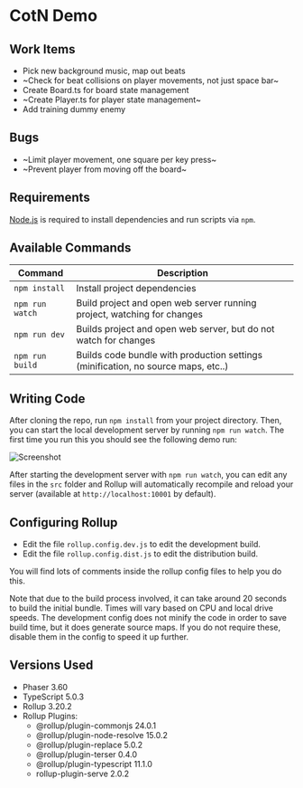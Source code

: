 # CotN Demo

## Work Items
- Pick new background music, map out beats
- ~Check for beat collisions on player movements, not just space bar~
- Create Board.ts for board state management
- ~Create Player.ts for player state management~
- Add training dummy enemy

## Bugs
- ~Limit player movement, one square per key press~
- ~Prevent player from moving off the board~

## Requirements

[Node.js](https://nodejs.org) is required to install dependencies and run scripts via `npm`.

## Available Commands

| Command | Description |
|---------|-------------|
| `npm install` | Install project dependencies |
| `npm run watch` | Build project and open web server running project, watching for changes |
| `npm run dev` | Builds project and open web server, but do not watch for changes |
| `npm run build` | Builds code bundle with production settings (minification, no source maps, etc..) |

## Writing Code

After cloning the repo, run `npm install` from your project directory. Then, you can start the local development
server by running `npm run watch`. The first time you run this you should see the following demo run:

![Screenshot](screenshot.png "Phaser 3 Example")

After starting the development server with `npm run watch`, you can edit any files in the `src` folder
and Rollup will automatically recompile and reload your server (available at `http://localhost:10001`
by default).

## Configuring Rollup

* Edit the file `rollup.config.dev.js` to edit the development build.
* Edit the file `rollup.config.dist.js` to edit the distribution build.

You will find lots of comments inside the rollup config files to help you do this.

Note that due to the build process involved, it can take around 20 seconds to build the initial bundle. Times will vary based on CPU and local drive speeds. The development config does not minify the code in order to save build time, but it does generate source maps. If you do not require these, disable them in the config to speed it up further.

## Versions Used

* Phaser 3.60
* TypeScript 5.0.3
* Rollup 3.20.2
* Rollup Plugins:
  * @rollup/plugin-commonjs 24.0.1
  * @rollup/plugin-node-resolve 15.0.2
  * @rollup/plugin-replace 5.0.2
  * @rollup/plugin-terser 0.4.0
  * @rollup/plugin-typescript 11.1.0
  * rollup-plugin-serve 2.0.2
